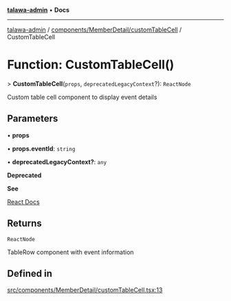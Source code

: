 [**talawa-admin**](../../../../README.md) • **Docs**

***

[talawa-admin](../../../../modules.md) / [components/MemberDetail/customTableCell](../README.md) / CustomTableCell

# Function: CustomTableCell()

\> **CustomTableCell**(`props`, `deprecatedLegacyContext`?): `ReactNode`

Custom table cell component to display event details

## Parameters

• **props**

• **props.eventId**: `string`

• **deprecatedLegacyContext?**: `any`

**Deprecated**

**See**

[React Docs](https://legacy.reactjs.org/docs/legacy-context.html#referencing-context-in-lifecycle-methods)

## Returns

`ReactNode`

TableRow component with event information

## Defined in

[src/components/MemberDetail/customTableCell.tsx:13](https://github.com/PalisadoesFoundation/talawa-admin/blob/ec91a82db6f7a7a061fbb4ea9639f2bff335faa5/src/components/MemberDetail/customTableCell.tsx#L13)
